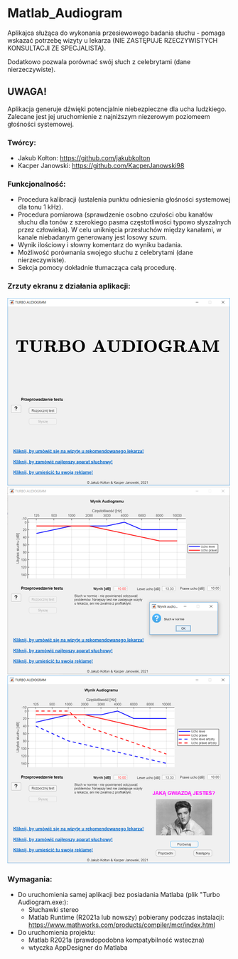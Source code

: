 # Matlab_Audiogram

Aplikajca służąca do wykonania przesiewowego badania słuchu - pomaga wskazać potrzebę wizyty u lekarza (NIE ZASTĘPUJE RZECZYWISTYCH KONSULTACJI ZE SPECJALISTĄ).

Dodatkowo pozwala porównać swój słuch z celebrytami (dane nierzeczywiste).

## UWAGA!
Aplikacja generuje dźwięki potencjalnie niebezpieczne dla ucha ludzkiego. Zalecane jest jej uruchomienie z najniższym niezerowym poziomeem głośności systemowej.

### Twórcy:
- Jakub Kołton: 
  https://github.com/jakubkolton
- Kacper Janowski:
  https://github.com/KacperJanowski98

### Funkcjonalność:
- Procedura kalibracji (ustalenia punktu odniesienia głośności systemowej dla tonu 1 kHz).
- Procedura pomiarowa (sprawdzenie osobno czułości obu kanałów słuchu dla tonów z szerokiego pasma częstotliwości typowo słyszalnych przez człowieka). W celu uniknięcia przesłuchów między kanałami, w kanale niebadanym generowany jest losowy szum.
- Wynik ilościowy i słowny komentarz do wyniku badania.
- Możliwość porównania swojego słuchu z celebrytami (dane nierzeczywiste).
- Sekcja pomocy dokładnie tłumacząca całą procedurę.

### Zrzuty ekranu z działania aplikacji:
<img src="https://github.com/jakubkolton/Matlab_Audiogram/blob/Release-v1.1/Screenshots/1.PNG" width="501" height="421" />
<img src="https://github.com/jakubkolton/Matlab_Audiogram/blob/Release-v1.1/Screenshots/2.PNG" width="501" height="421" />
<img src="https://github.com/jakubkolton/Matlab_Audiogram/blob/Release-v1.1/Screenshots/3.PNG" width="501" height="421" />

### Wymagania:
- Do uruchomienia samej aplikacji bez posiadania Matlaba (plik "Turbo Audiogram.exe:):
  - Słuchawki stereo
  - Matlab Runtime (R2021a lub nowszy) pobierany podczas instalacji: https://www.mathworks.com/products/compiler/mcr/index.html
- Do uruchomienia projektu:
  - Matlab R2021a (prawdopodobna kompatybilność wsteczna)
  - wtyczka AppDesigner do Matlaba
